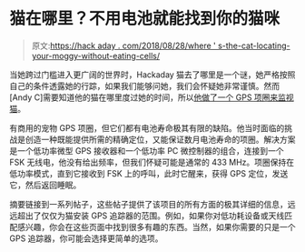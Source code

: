 # 猫在哪里？不用电池就能找到你的猫咪

> 原文:[https://hack aday . com/2018/08/28/where ' s-the-cat-locating-your-moggy-without-eating-cells/](https://hackaday.com/2018/08/28/wheres-the-cat-locating-your-moggy-without-eating-batteries/)

当她跨过门槛进入更广阔的世界时，Hackaday 猫去了哪里是一个谜，她严格按照自己的条件透露她的行踪，如果我们能够问她，我们会怀疑她非常谨慎。然而[Andy C]需要知道他的猫在哪里度过她的时间，所以[他做了一个 GPS 项圈来监视猫](https://www.burningimage.net/cattrack/)。

有商用的宠物 GPS 项圈，但它们都有电池寿命极其有限的缺陷。他当时面临的挑战是创造一种既能提供所需的精确定位，又能保证数月电池寿命的项圈。解决方案是一个低功率微型 GPS 接收器和一个低功率 PC 微控制器的组合，连接到一个 FSK 无线电，他没有给出频率，但我们怀疑可能是通常的 433 MHz。项圈保持在低功率模式，直到它接收到 FSK 上的呼叫，此时它醒来，获得 GPS 定位，发送它，然后返回睡眠。

摘要链接到一系列帖子，这些帖子提供了该项目的所有方面的极其详细的信息，远远超出了仅仅为猫安装 GPS 追踪器的范围。例如，如果你对低功耗设备或天线匹配感兴趣，你会在这些页面中找到很多有趣的东西。当然，如果你需要的只是一个 GPS 追踪器，你可能会选择更简单的选项。